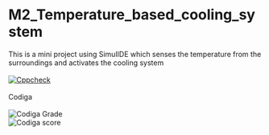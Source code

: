 # M2_Temperature_based_cooling_system
This is a mini project using SimulIDE which senses the temperature from the surroundings and activates the cooling system <br><br>
[![Cppcheck](https://github.com/junaidferoz/M2_Temperature_based_cooling_system/workflows/cppcheck/badge.svg)](https://github.com/junaidferoz/M2_Temperature_based_cooling_system/actions) <br><br>
Codiga <br> <br>
![Codiga Grade](https://user-images.githubusercontent.com/60928280/164687497-2a9b0e20-0c59-4ea8-b3dd-32557e6565ce.svg)<br>
![Codiga score](https://user-images.githubusercontent.com/60928280/164687596-3674fe78-9924-4946-9536-cc6b2865c7e7.svg)
